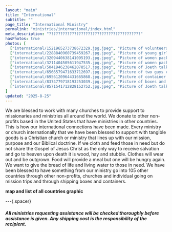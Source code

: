 ```yaml
---
layout: "main"
title: "International"
subtitle: ""
page_title: "International Ministry"
permalink: "ministries/international/index.html"
meta_description: "????????????????????????????????????????"
hasPhotos: true
photos: [
  ["international/1521965273738672329.jpg.jpeg", "Picture of volunteers standing in front of freshly packed container for Ukraine"],
  ["international/2288840960739459267.jpg.jpeg", "Picture of young girl holding a homemade doll"],
  ["international/3209440638141095193.jpg.jpeg", "Picture of women packing box"],
  ["international/3211404505611947535.jpg.jpeg", "Picture of women packing soap to be shipped"],
  ["international/5041946238462078517.jpg.jpeg", "Picture of Joeth talking ot a group of children"],
  ["international/6566579471633712697.jpg.jpeg", "Picture of two guys closing a box"],
  ["international/6956120964431665868.jpg.jpeg", "Picture of container partially packed"],
  ["international/8374779718193253039.jpg.jpeg", "Picture of boxes and bags on table"],
  ["international/8571541712828152752.jpg.jpeg", "Picture of Joeth talking to a group of children"]
]
updated: "2025-8-25"
---
```


We are blessed to work with many churches to provide support to missionaries and ministries all around the world. We donate to other non-profits based in the United States that have ministries in other countries. This is how our international connections have been made. Every ministry or church internationally that we have been blessed to support with tangible goods is a Christian church or ministry that lines up with our mission, purpose and our Biblical doctrine. If we cloth and feed those in need but do not share the Gospel of Jesus Christ as the only way to receive salvation and go to heaven upon death it is wood, hay and stubble. Clothes will wear out and be outgrown. Food will provide a meal but one will be hungry again. We want to give the bread of life and living water to those in need. We have been blessed to have something from our ministry go into 105 other countries through other non-profits, churches and individual going on mission trips and through shipping boxes and containers. 

**map and list of all countries graphic**

---{.spacer}

###### ***All ministries requesting assistance will be checked thoroughly before assistance is given. Any shipping cost is the responsibility of the recipient.***